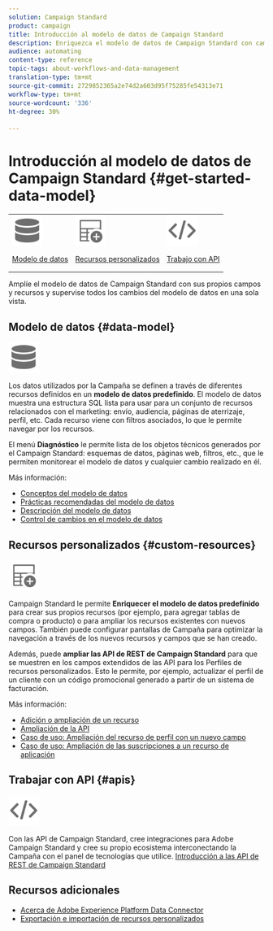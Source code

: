 ```yaml
---
solution: Campaign Standard
product: campaign
title: Introducción al modelo de datos de Campaign Standard
description: Enriquezca el modelo de datos de Campaign Standard con campos y recursos personalizados y amplíe las API de REST para exponer los campos extendidos.
audience: automating
content-type: reference
topic-tags: about-workflows-and-data-management
translation-type: tm+mt
source-git-commit: 2729852365a2e74d2a603d95f75285fe54313e71
workflow-type: tm+mt
source-wordcount: '336'
ht-degree: 30%

---
```



# Introducción al modelo de datos de Campaign Standard {#get-started-data-model}

<table>
<tr>
<td><img src="assets/do-not-localize/icon_datamodel.svg" width="60px"><p><a href="#data-model">Modelo de datos</a></p></td>
<td><img src="assets/do-not-localize/icon_custom.svg" width="60px"><p><a href="#custom-resources">Recursos personalizados</a></p></td><td><img src="assets/do-not-localize/icon_api.svg" width="60px"><p><a href="#custom-resources">Trabajo con API</a></p></td></tr>
</table>

Amplíe el modelo de datos de Campaign Standard con sus propios campos y recursos y supervise todos los cambios del modelo de datos en una sola vista.

## Modelo de datos {#data-model}

<img src="assets/do-not-localize/icon_datamodel.svg" width="60px">

Los datos utilizados por la Campaña se definen a través de diferentes recursos definidos en un **modelo de datos predefinido**. El modelo de datos muestra una estructura SQL lista para usar para un conjunto de recursos relacionados con el marketing: envío, audiencia, páginas de aterrizaje, perfil, etc. Cada recurso viene con filtros asociados, lo que le permite navegar por los recursos.

El menú **Diagnóstico** le permite lista de los objetos técnicos generados por el Campaign Standard: esquemas de datos, páginas web, filtros, etc., que le permiten monitorear el modelo de datos y cualquier cambio realizado en él.

Más información:

* [Conceptos del modelo de datos](../../developing/using/data-model-concepts.md)
* [Prácticas recomendadas del modelo de datos](../../developing/using/data-model-best-practices.md)
* [Descripción del modelo de datos](../../developing/using/datamodel-introduction.md)
* [Control de cambios en el modelo de datos](../../developing/using/monitoring-data-model-changes.md)

## Recursos personalizados {#custom-resources}

<img src="assets/do-not-localize/icon_custom.svg" width="60px">

Campaign Standard le permite **Enriquecer el modelo de datos predefinido** para crear sus propios recursos (por ejemplo, para agregar tablas de compra o producto) o para ampliar los recursos existentes con nuevos campos. También puede configurar pantallas de Campaña para optimizar la navegación a través de los nuevos recursos y campos que se han creado.

Además, puede **ampliar las API de REST de Campaign Standard** para que se muestren en los campos extendidos de las API para los Perfiles de recursos personalizados. Esto le permite, por ejemplo, actualizar el perfil de un cliente con un código promocional generado a partir de un sistema de facturación.

Más información:

* [Adición o ampliación de un recurso](../../developing/using/key-steps-to-add-a-resource.md)
* [Ampliación de la API](../../developing/using/about-extending-the-api.md)
* [Caso de uso: Ampliación del recurso de perfil con un nuevo campo](../../developing/using/extending-the-profile-resource-with-a-new-field.md)
* [Caso de uso: Ampliación de las suscripciones a un recurso de aplicación](../../developing/using/extending-the-subscriptions-to-an-application-resource.md)

## Trabajar con API {#apis}

<img src="assets/do-not-localize/icon_api.svg" width="60px">

Con las API de Campaign Standard, cree integraciones para Adobe Campaign Standard y cree su propio ecosistema interconectando la Campaña con el panel de tecnologías que utilice. [Introducción a las API de REST de Campaign Standard](../../api/using/get-started-apis.md)

## Recursos adicionales

* [Acerca de Adobe Experience Platform Data Connector](../../developing/using/aep-about-data-connector.md)
* [Exportación e importación de recursos personalizados](https://helpx.adobe.com/campaign/kb/acs-get-started-with-cusres.html)
